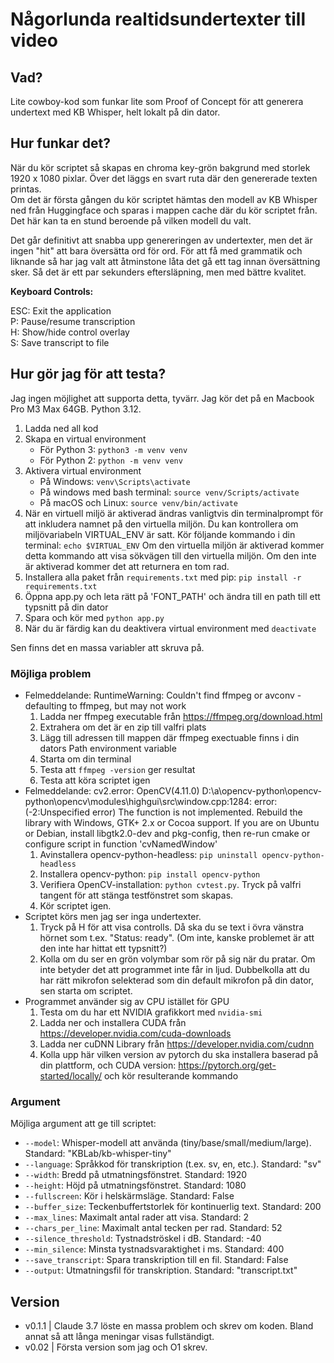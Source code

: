 # Någorlunda realtidsundertexter till video

## Vad?
Lite cowboy-kod som funkar lite som Proof of Concept för att generera undertext med KB Whisper, helt lokalt på din dator.  

## Hur funkar det?
När du kör scriptet så skapas en chroma key-grön bakgrund med storlek 1920 x 1080 pixlar. Över det 
läggs en svart ruta där den genererade texten printas.  
Om det är första gången du kör scriptet hämtas den modell av KB Whisper ned från Huggingface och sparas i mappen cache där du kör scriptet från. Det här kan ta en stund beroende på vilken modell du valt.  

Det går definitivt att snabba upp genereringen av undertexter, men det är ingen "hit" att bara översätta ord för ord. För att få med grammatik och liknande så har jag valt att åtminstone låta det gå ett tag innan översättning sker. Så det är ett par sekunders eftersläpning, men med bättre kvalitet.

**Keyboard Controls:**

ESC: Exit the application  
P: Pause/resume transcription  
H: Show/hide control overlay  
S: Save transcript to file

## Hur gör jag för att testa?
Jag ingen möjlighet att supporta detta, tyvärr. Jag kör det på en Macbook Pro M3 Max 64GB. Python 3.12.  

1. Ladda ned all kod
2. Skapa en virtual environment
    - För Python 3: `python3 -m venv venv`
    - För Python 2: `python -m venv venv`
4. Aktivera virtual environment
    - På Windows: `venv\Scripts\activate`
    - På windows med bash terminal: `source venv/Scripts/activate`
    - På macOS och Linux: `source venv/bin/activate`
5. När en virtuell miljö är aktiverad ändras vanligtvis din terminalprompt för att inkludera namnet på den virtuella miljön. Du kan kontrollera om miljövariabeln VIRTUAL_ENV är satt. Kör följande kommando i din terminal: `echo $VIRTUAL_ENV` Om den virtuella miljön är aktiverad kommer detta kommando att visa sökvägen till den virtuella miljön. Om den inte är aktiverad kommer det att returnera en tom rad.
6. Installera alla paket från `requirements.txt` med pip: `pip install -r requirements.txt`
7. Öppna app.py och leta rätt på 'FONT_PATH' och ändra till en path till ett typsnitt på din dator 
8. Spara och kör med `python app.py`
9. När du är färdig kan du deaktivera virtual environment med `deactivate`

Sen finns det en massa variabler att skruva på.

### Möjliga problem

- Felmeddelande: RuntimeWarning: Couldn't find ffmpeg or avconv - defaulting to ffmpeg, but may not work
  1. Ladda ner ffmpeg executable från https://ffmpeg.org/download.html
  2. Extrahera om det är en zip till valfri plats
  3. Lägg till adressen till mappen där ffmpeg exectuable finns i din dators Path environment variable
  4. Starta om din terminal
  5. Testa att `ffmpeg -version` ger resultat
  6. Testa att köra scriptet igen
- Felmeddelande: cv2.error: OpenCV(4.11.0) D:\a\opencv-python\opencv-python\opencv\modules\highgui\src\window.cpp:1284: error: (-2:Unspecified error) The function is not implemented. Rebuild the library with Windows, GTK+ 2.x or Cocoa support. If you are on Ubuntu or Debian, install libgtk2.0-dev and pkg-config, then re-run cmake or configure script in function 'cvNamedWindow'
  1. Avinstallera opencv-python-headless: `pip uninstall opencv-python-headless`
  2. Installera opencv-python: `pip install opencv-python`
  3. Verifiera OpenCV-installation: `python cvtest.py`. Tryck på valfri tangent för att stänga testfönstret som skapas.
  4. Kör scriptet igen.
- Scriptet körs men jag ser inga undertexter.
  1. Tryck på H för att visa controlls. Då ska du se text i övra vänstra hörnet som t.ex. "Status: ready". (Om inte, kanske problemet är att den inte har hittat ett typsnitt?)
  2. Kolla om du ser en grön volymbar som rör på sig när du pratar. Om inte betyder det att programmet inte får in ljud. Dubbelkolla att du har rätt mikrofon selekterad som din default mikrofon på din dator, sen starta om scriptet.
- Programmet använder sig av CPU istället för GPU
  1. Testa om du har ett NVIDIA grafikkort med `nvidia-smi`
  2. Ladda ner och installera CUDA från https://developer.nvidia.com/cuda-downloads
  3. Ladda ner cuDNN Library från https://developer.nvidia.com/cudnn
  4. Kolla upp här vilken version av pytorch du ska installera baserad på din plattform, och CUDA version: https://pytorch.org/get-started/locally/ och kör resulterande kommando


### Argument

Möjliga argument att ge till scriptet:

- `--model`: Whisper-modell att använda (tiny/base/small/medium/large). Standard: "KBLab/kb-whisper-tiny"
- `--language`: Språkkod för transkription (t.ex. sv, en, etc.). Standard: "sv"
- `--width`: Bredd på utmatningsfönstret. Standard: 1920
- `--height`: Höjd på utmatningsfönstret. Standard: 1080
- `--fullscreen`: Kör i helskärmsläge. Standard: False
- `--buffer_size`: Teckenbuffertstorlek för kontinuerlig text. Standard: 200
- `--max_lines`: Maximalt antal rader att visa. Standard: 2
- `--chars_per_line`: Maximalt antal tecken per rad. Standard: 52
- `--silence_threshold`: Tystnadströskel i dB. Standard: -40
- `--min_silence`: Minsta tystnadsvaraktighet i ms. Standard: 400
- `--save_transcript`: Spara transkription till en fil. Standard: False
- `--output`: Utmatningsfil för transkription. Standard: "transcript.txt"


## Version 
- v0.1.1 | Claude 3.7 löste en massa problem och skrev om koden. Bland annat så att långa meningar visas fullständigt.
- v0.02 | Första version som jag och O1 skrev.
